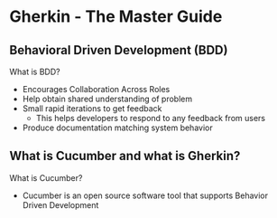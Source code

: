 # Gherkin - The Master Guide

## Behavioral Driven Development (BDD)

What is BDD?

- Encourages Collaboration Across Roles
- Help obtain shared understanding of problem
- Small rapid iterations to get feedback
  - This helps developers to respond to any feedback from users
- Produce documentation matching system behavior

## What is Cucumber and what is Gherkin?

What is Cucumber?
-  Cucumber is an open source software tool that supports Behavior Driven Development